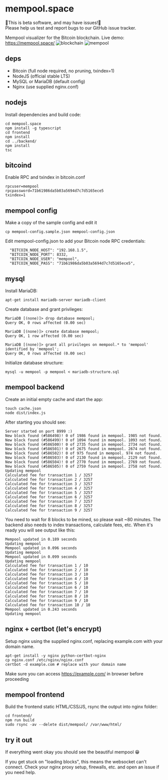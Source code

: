 # mempool.space
🚨This is beta software, and may have issues!🚨  
Please help us test and report bugs to our GitHub issue tracker.

Mempool visualizer for the Bitcoin blockchain. Live demo: https://mempool.space/
![blockchain](https://pbs.twimg.com/media/EAETXWAU8AAj4IP?format=jpg&name=4096x4096)
![mempool](https://pbs.twimg.com/media/EAETXWCU4AAv2v-?format=jpg&name=4096x4096)

## deps

* Bitcoin (full node required, no pruning, txindex=1)
* NodeJS (official stable LTS)
* MySQL or MariaDB (default config)
* Nginx (use supplied nginx.conf)

## nodejs

Install dependencies and build code:
```
cd mempool.space
npm install -g typescript
cd frontend
npm install
cd ../backend/
npm install
tsc
```

## bitcoind

Enable RPC and txindex in bitcoin.conf
```
rpcuser=mempool
rpcpassword=71b61986da5b03a5694d7c7d5165ece5
txindex=1
```

## mempool config
Make a copy of the sample config and edit it
```
cp mempool-config.sample.json mempool-config.json
```

Edit mempool-config.json to add your Bitcoin node RPC credentials:
```
  "BITCOIN_NODE_HOST": "192.168.1.5",
  "BITCOIN_NODE_PORT": 8332,
  "BITCOIN_NODE_USER": "mempool",
  "BITCOIN_NODE_PASS": "71b61986da5b03a5694d7c7d5165ece5",
```

## mysql

Install MariaDB:
```
apt-get install mariadb-server mariadb-client
```

Create database and grant privileges:
```
MariaDB [(none)]> drop database mempool;
Query OK, 0 rows affected (0.00 sec)

MariaDB [(none)]> create database mempool;
Query OK, 1 row affected (0.00 sec)

MariaDB [(none)]> grant all privileges on mempool.* to 'mempool' identified by 'mempool';
Query OK, 0 rows affected (0.00 sec)
```

Initialize database structure:
```
mysql -u mempool -p mempool < mariadb-structure.sql
```

## mempool backend

Create an initial empty cache and start the app:
```
touch cache.json
node dist/index.js
```

After starting you should see:
```
Server started on port 8999 :)
New block found (#586498)! 0 of 1986 found in mempool. 1985 not found.
New block found (#586499)! 0 of 1094 found in mempool. 1093 not found.
New block found (#586500)! 0 of 2735 found in mempool. 2734 not found.
New block found (#586501)! 0 of 2675 found in mempool. 2674 not found.
New block found (#586502)! 0 of 975 found in mempool. 974 not found.
New block found (#586503)! 0 of 2130 found in mempool. 2129 not found.
New block found (#586504)! 0 of 2770 found in mempool. 2769 not found.
New block found (#586505)! 0 of 2759 found in mempool. 2758 not found.
Updating mempool
Calculated fee for transaction 1 / 3257
Calculated fee for transaction 2 / 3257
Calculated fee for transaction 3 / 3257
Calculated fee for transaction 4 / 3257
Calculated fee for transaction 5 / 3257
Calculated fee for transaction 6 / 3257
Calculated fee for transaction 7 / 3257
Calculated fee for transaction 8 / 3257
Calculated fee for transaction 9 / 3257
```

You need to wait for 8 blocks to be mined, so please wait ~80 minutes.
The backend also needs to index transactions, calculate fees, etc.
When it's ready you will see output like this:

```
Mempool updated in 0.189 seconds
Updating mempool
Mempool updated in 0.096 seconds
Updating mempool
Mempool updated in 0.099 seconds
Updating mempool
Calculated fee for transaction 1 / 10
Calculated fee for transaction 2 / 10
Calculated fee for transaction 3 / 10
Calculated fee for transaction 4 / 10
Calculated fee for transaction 5 / 10
Calculated fee for transaction 6 / 10
Calculated fee for transaction 7 / 10
Calculated fee for transaction 8 / 10
Calculated fee for transaction 9 / 10
Calculated fee for transaction 10 / 10
Mempool updated in 0.243 seconds
Updating mempool
```

## nginx + certbot (let's encrypt)
Setup nginx using the supplied nginx.conf, replacing example.com with your domain name.
```
apt-get install -y nginx python-certbot-nginx
cp nginx.conf /etc/nginx/nginx.conf
certbot -d example.com # replace with your domain name
```
Make sure you can access https://example.com/ in browser before proceeding


## mempool frontend

Build the frontend static HTML/CSS/JS, rsync the output into nginx folder:

```
cd frontend/
npm run build
sudo rsync -av --delete dist/mempool/ /var/www/html/
```

## try it out

If everything went okay you should see the beautiful mempool :grin:

If you get stuck on "loading blocks", this means the websocket can't connect.
Check your nginx proxy setup, firewalls, etc. and open an issue if you need help.
